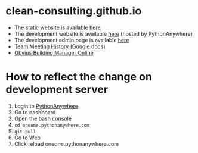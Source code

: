 # clean-consulting.github.io

* The static website is available [here](http://clean-consulting.github.io/)
* The development website is available [here](http://oneone.pythonanywhere.com/visualization) (hosted by PythonAnywhere)
* The development admin page is available [here](http://oneone.pythonanywhere.com/admin)
* [Team Meeting History (Google docs)](https://docs.google.com/document/d/1uWfcGBThHfReOl6x3x5b3T5E0DNZ5Twv56wLPa6ERjM/edit)
* [Obvius Building Manager Online](https://www.obviusbmo.com/index.php)

# How to reflect the change on development server
1. Login to [PythonAnywhere](https://www.pythonanywhere.com)
2. Go to dashboard
3. Open the bash console
4. ```cd oneone.pythonanywhere.com```
5. ```git pull```
6. Go to Web
7. Click reload oneone.pythonanywhere.com
